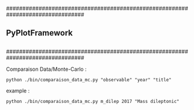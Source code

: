################################################################################
##
##   PyPlotFramework
##
################################################################################


Comparaison Data/Monte-Carlo : 

    python ./bin/comparaison_data_mc.py "observable" "year" "title"

example : 

    python ./bin/comparaison_data_mc.py m_dilep 2017 "Mass dileptonic"